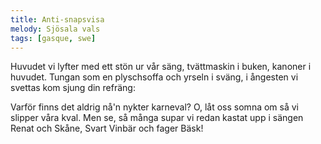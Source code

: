 ```yaml
---
title: Anti-snapsvisa
melody: Sjösala vals
tags: [gasque, swe]
---
```


Huvudet vi lyfter med ett stön ur vår säng,
tvättmaskin i buken, kanoner i huvudet.
Tungan som en plyschsoffa och yrseln i sväng,
i ångesten vi svettas kom sjung din refräng:

Varför finns det aldrig nå'n nykter karneval?
O, låt oss somna om så vi slipper våra kval.
Men se, så många supar vi redan kastat upp i sängen
Renat och Skåne, Svart Vinbär och fager Bäsk!
